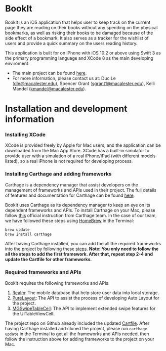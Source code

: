 # BookIt

BookIt is an iOS application that helps user to keep track on the current page they are reading on their books without any spending on the physical bookmarks, as well as risking their books to be damaged because of the side effect of a bookmark. It also serves as a tracker for the wishlist of users and provide a quick summary on the users reading history.

This application is built for on iPhone with iOS 10.2 or above using Swift 3 as the primary programming language and XCode 8 as the main developing enviroment.

* The main project can be found [here](https://github.com/dletk/BookIt).
* For more information, please contact us at: Duc Le (dle@macalester.edu), Spencer Grant (sgrant1@macalester.edu), Kelli Mandel (kmandel@macalester.edu).

# Installation and development information

### Installing XCode

XCode is provided freely by Apple for Mac users, and the application can be downloaded from the Mac App Store. XCode has a built-in simulator to provide user with a simulation of a real iPhone/iPad (with different models listed), so a real iPhone is not required for developing process.

### Installing Carthage and adding frameworks
    
Carthage is a dependency manager that assist developers on the management of frameworks and APIs used in their project. The full details of features and documentation for Carthage can be found [here](https://github.com/Carthage/Carthage).
    
BookIt uses Carthage as its dependency manager to keep an eye on its dependent frameworks and APIs. To install Carthage on your Mac, please follow [this](https://github.com/Carthage/Carthage#installing-carthage) official instruction from Carthage team. In the case of our team, we have followed these steps using [HomeBrew](https://brew.sh/) in the Terminal:
    
 ```swift
 brew update
 brew install carthage
 ```
After having Carthage installed, you can add the all the required frameworks into the project by following these [steps](https://github.com/Carthage/Carthage#if-youre-building-for-ios-tvos-or-watchos). **Note: You only need to follow the all the steps to add the first framework. After that, repeat step 2-4 and update the Cartfile for other frameworks.**
### Required frameworks and APIs
BookIt requires the following frameworks and APIs:

1. [Realm](https://realm.io/products/realm-mobile-database/): The mobile database that help store user data into local storage.
2. [PureLayout](https://github.com/PureLayout/PureLayout): The API to assist the process of developing Auto Layout for the project.
3. [MGSwipeTableCell](https://github.com/MortimerGoro/MGSwipeTableCell): The API to implement extended swipe features for the UITableViewCell.

The project repo on Github already included the updated [Cartfile](https://github.com/dletk/BookIt/blob/master/Cartfile). After having Carthage installed and cloned the project, please run `carthage update` in the Terminal to get all the frameworks and APIs needed, then follow the instruction above for adding frameworks to the project on your Mac.

